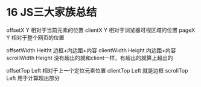 # 16 JS三大家族总结

offsetX Y 相对于当前元素的位置
clientX Y 相对于浏览器可视区域的位置
pageX Y 相对于整个网页的位置

offsetWidth Heitht 边框+内边距+内容
clientWidth Height 内边距+内容
scrollWidth Height 没有超出的就和client一样，有超出的就算上超出的

offsetTop Left 相对于上一个定位元素位置
clientTop Left 就是边框
scrollTop Left 用于计算超出部分